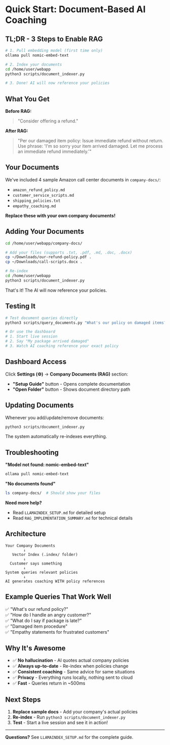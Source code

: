 # Quick Start: Document-Based AI Coaching

## TL;DR - 3 Steps to Enable RAG

```bash
# 1. Pull embedding model (first time only)
ollama pull nomic-embed-text

# 2. Index your documents
cd /home/user/webapp
python3 scripts/document_indexer.py

# 3. Done! AI will now reference your policies
```

## What You Get

**Before RAG:**
> "Consider offering a refund."

**After RAG:**
> "Per our damaged item policy: Issue immediate refund without return. Use phrase: 'I'm so sorry your item arrived damaged. Let me process an immediate refund immediately.'"

## Your Documents

We've included 4 sample Amazon call center documents in `company-docs/`:
- `amazon_refund_policy.md`
- `customer_service_scripts.md`
- `shipping_policies.txt`
- `empathy_coaching.md`

**Replace these with your own company documents!**

## Adding Your Documents

```bash
cd /home/user/webapp/company-docs/

# Add your files (supports .txt, .pdf, .md, .doc, .docx)
cp ~/Downloads/our-refund-policy.pdf .
cp ~/Downloads/call-scripts.docx .

# Re-index
cd /home/user/webapp
python3 scripts/document_indexer.py
```

That's it! The AI will now reference your policies.

## Testing It

```bash
# Test document queries directly
python3 scripts/query_documents.py "What's our policy on damaged items?"

# Or use the dashboard
# 1. Start live session
# 2. Say "My package arrived damaged"
# 3. Watch AI coaching reference your exact policy
```

## Dashboard Access

Click **Settings (⚙️)** → **Company Documents (RAG)** section:
- **"Setup Guide"** button - Opens complete documentation
- **"Open Folder"** button - Shows document directory path

## Updating Documents

Whenever you add/update/remove documents:

```bash
python3 scripts/document_indexer.py
```

The system automatically re-indexes everything.

## Troubleshooting

**"Model not found: nomic-embed-text"**
```bash
ollama pull nomic-embed-text
```

**"No documents found"**
```bash
ls company-docs/  # Should show your files
```

**Need more help?**
- Read `LLAMAINDEX_SETUP.md` for detailed setup
- Read `RAG_IMPLEMENTATION_SUMMARY.md` for technical details

## Architecture

```
Your Company Documents
        ↓
   Vector Index (.index/ folder)
        ↓
  Customer says something
        ↓
System queries relevant policies
        ↓
AI generates coaching WITH policy references
```

## Example Queries That Work Well

✅ "What's our refund policy?"  
✅ "How do I handle an angry customer?"  
✅ "What do I say if package is late?"  
✅ "Damaged item procedure"  
✅ "Empathy statements for frustrated customers"  

## Why It's Awesome

- ✅ **No hallucination** - AI quotes actual company policies
- ✅ **Always up-to-date** - Re-index when policies change
- ✅ **Consistent coaching** - Same advice for same situations
- ✅ **Privacy** - Everything runs locally, nothing sent to cloud
- ✅ **Fast** - Queries return in ~500ms

## Next Steps

1. **Replace sample docs** - Add your company's actual policies
2. **Re-index** - Run `python3 scripts/document_indexer.py`
3. **Test** - Start a live session and see it in action!

---

**Questions?** See `LLAMAINDEX_SETUP.md` for the complete guide.
